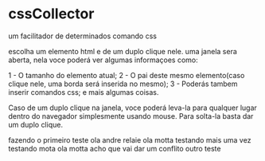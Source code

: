 # cssCollector

um facilitador de determinados comando css

escolha um elemento html e de um duplo clique nele.
uma janela sera aberta, nela voce poderá ver algumas informaçoes como:

1 - O tamanho do elemento atual;
2 - O pai deste mesmo elemento(caso clique nele, uma borda será inserida no mesmo);
3 - Poderás tambem inserir comandos css; e mais algumas coisas.

Caso de um duplo clique na janela, voce poderá leva-la para qualquer lugar dentro do navegador simplesmente usando mouse.
Para solta-la basta dar um duplo clique.

fazendo o primeiro teste
ola andre relaie
ola motta
testando mais uma vez
testando mota
ola motta
acho que vai dar um conflito
outro teste

